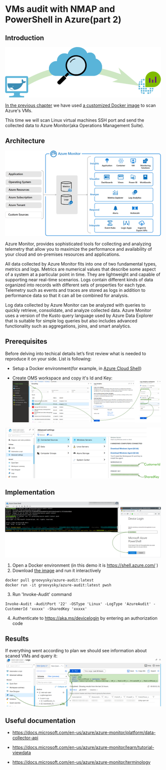 # VMs audit with NMAP and PowerShell in Azure(part 2)

## Introduction

![](/images/docker/scan_arch.png)

[In the previous chapter](/docker-audit-00/README.md) we have used [a customized Docker image](https://hub.docker.com/r/groovysky/azure-audit) to scan Azure's VMs. 

This time we will scan Linux virtual machines SSH port and send the collected data to Azure Monitor(aka Operations Management Suite).

## Architecture

![](/images/docker/azure_monitor_overview.png)

Azure Monitor, provides sophisticated tools for collecting and analyzing telemetry that allow you to maximize the performance and availability of your cloud and on-premises resources and applications. 

All data collected by Azure Monitor fits into one of two fundamental types, metrics and logs. Metrics are numerical values that describe some aspect of a system at a particular point in time. They are lightweight and capable of supporting near real-time scenarios. Logs contain different kinds of data organized into records with different sets of properties for each type. Telemetry such as events and traces are stored as logs in addition to performance data so that it can all be combined for analysis.

Log data collected by Azure Monitor can be analyzed with queries to quickly retrieve, consolidate, and analyze collected data. Azure Monitor uses a version of the Kusto query language used by Azure Data Explorer that is suitable for simple log queries but also includes advanced functionality such as aggregations, joins, and smart analytics.

## Prerequisites

Before delving into techical details let’s first review what is needed to reproduce it on your side. List is following:

* Setup a Docker environment(for example, in [Azure Cloud Shell](/docker-azure-cli-00/README.md#Introduction))

* Create OMS workspace and copy it's Id and Key:
![](/images/docker/create_oms.png)

![](/images/docker/get_oms_cred.png)

## Implementation
![](/images/docker/cloud_run.png)

1. Open a Docker environment (in this demo it is https://shell.azure.com/ )
2. Download [the image](https://hub.docker.com/r/groovysky/azure-audit) and run it interactively
```
docker pull groovysky/azure-audit:latest
docker run -it groovysky/azure-audit:latest pwsh
```
3. Run 'Invoke-Audit' command
```
Invoke-Audit -AuditPort '22' -OSType 'Linux' -LogType 'AzureAudit' -CustomerId 'xxxxx' -SharedKey 'xxxxx' 
```
4. Authenticate to https://aka.ms/devicelogin by entering an authorization code

## Results
If everything went according to plan we should see information about scaned VMs and query it: 
![](/images/docker/oms_results.png)

## Useful documentation

* https://docs.microsoft.com/en-us/azure/azure-monitor/platform/data-collector-api

* https://docs.microsoft.com/en-us/azure/azure-monitor/learn/tutorial-viewdata

* https://docs.microsoft.com/en-us/azure/azure-monitor/terminology
